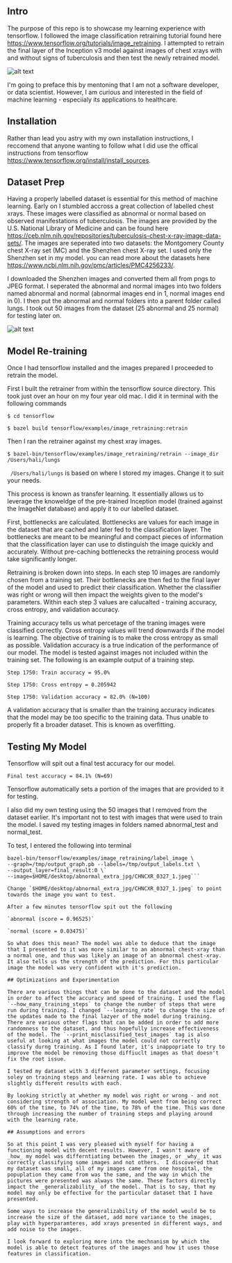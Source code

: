 ## Intro
The purpose of this repo is to showcase my learning experience with tensorflow. I followed the image classification retraining tutorial found here https://www.tensorflow.org/tutorials/image_retraining.
I attempted to retrain the final layer of the Inception v3 model against images of chest xrays with and without signs of tuberculosis and then test the newly retrained model.

![alt text](https://github.com/Ha-san-ali/xray-ml-demo/blob/master/tf.png?raw=true "tensorflow")

I'm going to preface this by mentoning that I am not a software developer, or data scientist. However, I am curious and interested in the field of machine learning - especiialy its applications to healthcare. 

## Installation
Rather than lead you astry with my own installation instructions, I reccomend that anyone wanting to follow what I did use the offical instructions from tensorflow https://www.tensorflow.org/install/install_sources.

## Dataset Prep
Having a properly labelled dataset is essential for this method of machine learning. 
Early on I stumbled accross a great collection of labelled chest xrays. These images were classified as abnormal or normal based on observed manifestations of tuberculosis. The images are provided by the U.S. National Library of Medicine and can be found here https://ceb.nlm.nih.gov/repositories/tuberculosis-chest-x-ray-image-data-sets/. The images are seperated into two datasets: the Montgomery County chest X-ray set (MC) and the Shenzhen chest X-ray set. I used only the Shenzhen set in my model. you can read more about the datasets here https://www.ncbi.nlm.nih.gov/pmc/articles/PMC4256233/.

I downloaded the Shenzhen images and converted them all from pngs to JPEG format. I seperated the abnormal and normal images into two folders named abnormal and normal (abnormal images end in 1, normal images end in 0). I then put the abnormal and normal folders into a parent folder called lungs. I took out 50 images from the dataset (25 abnormal and 25 normal) for testing later on. 

![alt text](https://github.com/Ha-san-ali/xray-ml-demo/blob/master/sample_image_1.jpg?raw=true  "Chestxray")

## Model Re-training 
Once I had tensorflow installed and the images prepared I proceeded to retrain the model. 

First I built the retrainer from within the tensorflow source directory. This took just over an hour on my four year old mac. I did it in terminal with the following commands

`$ cd tensorflow`

`$ bazel build tensorflow/examples/image_retraining:retrain`


Then I ran the retrainer against my chest xray images. 

`$ bazel-bin/tensorflow/examples/image_retraining/retrain --image_dir /Users/hali/lungs`

` /Users/hali/lungs` is based on where I stored my images. Change it to suit your needs.

This process is known as transfer learning. It essentially allows us to leverage the knoweldge of the pre-trained Inception model (trained against the ImageNet database) and apply it to our labelled dataset.

First, bottlenecks are calculated. Bottlenecks are values for each image in the dataset that are cached and later fed to the classification layer. The bottlenecks are meant to be meaningful and compact pieces of information that the classification layer can use to distinguish the image quickly and accurately. Without pre-caching bottlenecks the retraining process would take significantly longer. 

Retraining is broken down into steps. In each step 10 images are randomly chosen from a training set. Their bottlenecks are then fed to the final layer of the model and used to predict their classification. Whether the classifier was right or wrong will then impact the weights given to the model's parameters. Within each step 3 values are calucalted - training accuracy, cross entropy, and validation accuracy.

Training accuracy tells us what percetage of the traning images were classified correctly.
Cross entropy values will trend downwards if the model is learning. The objective of training is to make the cross entropy as small as possible.
Validation accuracy is a true indication of the performance of our model. The model is tested against images not included within the training set.
The following is an example output of a training step. 

`Step 1750: Train accuracy = 95.0%`

`Step 1750: Cross entropy = 0.205942`

`Step 1750: Validation accuracy = 82.0% (N=100)`

A validation accuracy that is smaller than the training accuracy indicates that the model may be too specific to the training data. Thus unable to properly fit a broader dataset. This is known as overfitting. 

## Testing My Model

Tensorflow will spit out a final test accuracy for our model. 

`Final test accuracy = 84.1% (N=69)`

Tensorflow automatically sets a portion of the images that are provided to it for testing. 

I also did my own testing using the 50 images that I removed from the dataset earlier. It's important not to test with images that were used to train the model. I saved my testing images in folders named abnormal_test and normal_test.

To test, I entered the following into terminal

```bazel build tensorflow/examples/image_retraining:label_image && \
bazel-bin/tensorflow/examples/image_retraining/label_image \
--graph=/tmp/output_graph.pb --labels=/tmp/output_labels.txt \
--output_layer=final_result:0 \`
--image=$HOME/desktop/abnormal_extra_jpg/CHNCXR_0327_1.jpeg```

Change `$HOME/desktop/abnormal_extra_jpg/CHNCXR_0327_1.jpeg` to point towards the image you want to test.

After a few minutes tensorflow spit out the following

`abnormal (score = 0.96525)`

`normal (score = 0.03475)`

So what does this mean? The model was able to deduce that the image that I presented to it was more similar to an abnormal chest-xray than a normal one, and thus was likely an image of an abnormal chest-xray. It also tells us the strength of the prediction. For this particular image the model was very confident with it's prediction.

## Optimizations and Experimentation 

There are various things that can be done to the dataset and the model in order to affect the accuracy and speed of training. I used the flag `--how_many_training_steps` to change the number of steps that were run during training. I changed `--learning_rate` to change the size of the updates made to the final lazyer of the model during training. There are various other flags that can be added in order to add more randomness to the dataset, and thus hopefully increase effectiveness of the model. The `--print_misclassified_test_images` tag is also useful at looking at what images the model could not correctly classify durng training. As I found later, it's inappopriate to try to improve the model be removing those diffiuclt images as that doesn't fix the root issue. 

I tested my dataset with 3 different parameter settings, focusing soley on training steps and learning rate. I was able to achieve slightly different results with each.

By looking strictly at whether my model was right or wrong - and not considering strength of association. My model went from being correct 60% of the time, to 74% of the time, to 78% of the time. This was done through increasing the number of training steps and playing around with the learning rate. 

## Assumptions and errors

So at this point I was very pleased with myself for having a functioning model with decent results. However, I wasn't aware of _how_ my model was differntiating between the images, or _why_ it was correctly classifying some images and not others.  I discovered that my dataset was small, all of my images came from one hospital, the popuplation they came from was the same, and the way in which the pictures were presented was always the same. These factors directly impact the _generalizability_ of the model. That is to say, that my model may only be effective for the particular dataset that I have presented. 

Some ways to increase the generalizability of the model would be to increase the size of the dataset, add more variance to the images, play with hyperparamteres, add xrays presented in different ways, and add noise to the images.

I look forward to exploring more into the mechnanism by which the model is able to detect features of the images and how it uses those features in classification.

